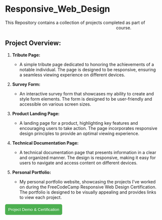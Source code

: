 # Responsive_Web_Design
This Repository contains a collection of projects completed as part of <a href="https://www.freecodecamp.org/learn/2022/responsive-web-design/" style="text-decoration: none; color: white;">FreeCodeCamp : Responsive Web Design Certification</a> course.


## Project Overview:

1. **Tribute Page:**
   - A simple tribute page dedicated to honoring the achievements of a notable individual. The page is designed to be responsive, ensuring a seamless viewing experience on different devices.

2. **Survey Form:**
   - An interactive survey form that showcases my ability to create and style form elements. The form is designed to be user-friendly and accessible on various screen sizes.

3. **Product Landing Page:**
   - A landing page for a product, highlighting key features and encouraging users to take action. The page incorporates responsive design principles to provide an optimal viewing experience.

4. **Technical Documentation Page:**
   - A technical documentation page that presents information in a clear and organized manner. The design is responsive, making it easy for users to navigate and access content on different devices.

5. **Personal Portfolio:**
   - My personal portfolio website, showcasing the projects I've worked on during the FreeCodeCamp Responsive Web Design Certification. The portfolio is designed to be visually appealing and provides links to view each project.

<button style="padding: 10px; background-color: #4CAF50; color: white; border: none; border-radius: 5px;">
  <a href="[https://www.example.com](https://www.freecodecamp.org/certification/Nivetha_S/responsive-web-design)" style="text-decoration: none; color: white;">Project Demo & Certification</a>
</button>

